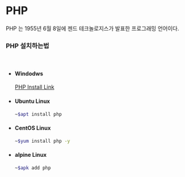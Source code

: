 # PHP

PHP 는 1955년 6월 8일에 젠드 테크놀로지스가 발표한 프로그래밍 언어이다.

### PHP 설치하는법

<br>

+ #### Windodws 
  
    [PHP Install Link](https://windows.php.net/download/)

+ #### Ubuntu Linux

    ```bash
    ~$apt install php
    ```

+ #### CentOS Linux

    ```bash
    ~$yum install php -y
    ```

+ #### alpine Linux

    ```bash
    ~$apk add php
    ```